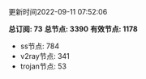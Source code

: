更新时间2022-09-11 07:52:06

**总订阅: 73**
**总节点: 3390**
**有效节点: 1178**
- ss节点: 784
- v2ray节点: 341
- trojan节点: 53
